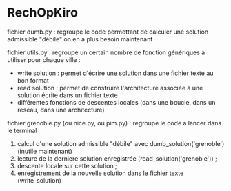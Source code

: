 # RechOpKiro

fichier dumb.py : 
regroupe le code permettant de calculer une solution admissible "débile"
on en a plus besoin maintenant

fichier utils.py : 
regroupe un certain nombre de fonction génériques à utiliser pour chaque ville :
- write solution : permet d'écrire une solution dans une fichier texte au bon format
- read solution : permet de construire l'architecture associée à une solution écrite dans un fichier texte 
- différentes fonctions de descentes locales (dans une boucle, dans un reseau, dans une architecture)

fichier grenoble.py (ou nice.py, ou pim.py) : regroupe le code a lancer dans le terminal
1) calcul d'une solution admissible "débile" avec dumb_solution('grenoble') (inutile maintenant)
2) lecture de la derniere solution enregistrée (read_solution('grenoble')) ; 
3) descente locale sur cette solution ; 
4) enregistrement de la nouvelle solution dans le fichier texte (write_solution)
